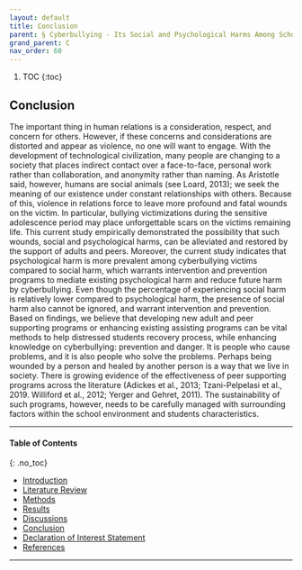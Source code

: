 ```yaml
---
layout: default
title: Conclusion   
parent: § Cyberbullying - Its Social and Psychological Harms Among Schoolers 
grand_parent: C 
nav_order: 60 
---
```

<style>
.dont-break-out {
  /* These are technically the same, but use both */
  overflow-wrap: break-word;
  word-wrap: break-word;

  -ms-word-break: break-all;
  /* This is the dangerous one in WebKit, as it breaks things wherever */
  word-break: break-all;
  /* Instead use this non-standard one: */
  word-break: break-word;
}

.youtube-container {
    position: relative;
    width: 100%;
    height: 0;
    padding-bottom: 56.25%;
}
.youtube-video {
    position: absolute;
    top: 0;
    left: 0;
    width: 100%;
    height: 100%;
}
</style>

<div class="dont-break-out" markdown="1">


1. TOC
{:toc}

## Conclusion
The important thing in human relations is a consideration, respect, and concern for others. However, if these concerns and considerations are distorted and appear as violence, no one will want to engage. With the development of technological civilization, many people are changing to a society that places indirect contact over a face-to-face, personal work rather than collaboration, and anonymity rather than naming. As Aristotle said, however, humans are social animals (see Loard, 2013); we seek the meaning of our existence under constant relationships with others. Because of this, violence in relations force to leave more profound and fatal wounds on the victim. In particular, bullying victimizations during the sensitive adolescence period may place unforgettable scars on the victims remaining life. This current study empirically demonstrated the possibility that such wounds, social and psychological harms, can be alleviated and restored by the support of adults and peers. Moreover, the current study indicates that psychological harm is more prevalent among cyberbullying victims compared to social harm, which warrants intervention and prevention programs to mediate existing psychological harm and reduce future harm by cyberbullying. Even though the percentage of experiencing social harm is relatively lower compared to psychological harm, the presence of social harm also cannot be ignored, and warrant intervention and prevention. Based on findings, we believe that developing new adult and peer supporting programs or enhancing existing assisting programs can be vital methods to help distressed students recovery process, while enhancing knowledge on cyberbullying: prevention and danger. It is people who cause problems, and it is also people who solve the problems. Perhaps being wounded by a person and healed by another person is a way that we live in society. There is growing evidence of the effectiveness of peer supporting programs across the literature (Adickes et al., 2013; Tzani-Pelpelasi et al., 2019. Williford et al., 2012; Yerger and Gehret, 2011). The sustainability of such programs, however, needs to be carefully managed with surrounding factors within the school environment and students characteristics.

***

#### Table of Contents
{: .no_toc}

<ul><li> <a href="/docs/C/cyberbullying-its-social-and-psychological-harms-among-schoolers-1/">Introduction</a></li><li> <a href="/docs/C/cyberbullying-its-social-and-psychological-harms-among-schoolers-2/">Literature Review</a></li><li> <a href="/docs/C/cyberbullying-its-social-and-psychological-harms-among-schoolers-3/">Methods</a></li><li> <a href="/docs/C/cyberbullying-its-social-and-psychological-harms-among-schoolers-4/">Results</a></li><li> <a href="/docs/C/cyberbullying-its-social-and-psychological-harms-among-schoolers-5/">Discussions</a></li><li> <a href="/docs/C/cyberbullying-its-social-and-psychological-harms-among-schoolers-6/">Conclusion</a></li><li> <a href="/docs/C/cyberbullying-its-social-and-psychological-harms-among-schoolers-7/">Declaration of Interest Statement</a></li><li> <a href="/docs/C/cyberbullying-its-social-and-psychological-harms-among-schoolers-8/">References</a></li></ul>

***


</div>
